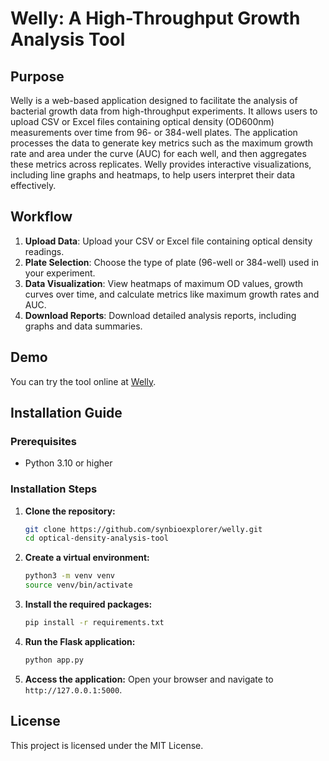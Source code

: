 
# Welly: A High-Throughput Growth Analysis Tool

## Purpose
Welly is a web-based application designed to facilitate the analysis of bacterial growth data from high-throughput experiments. It allows users to upload CSV or Excel files containing optical density (OD600nm) measurements over time from 96- or 384-well plates. The application processes the data to generate key metrics such as the maximum growth rate and area under the curve (AUC) for each well, and then aggregates these metrics across replicates. Welly provides interactive visualizations, including line graphs and heatmaps, to help users interpret their data effectively.



## Workflow
1. **Upload Data**: Upload your CSV or Excel file containing optical density readings.
2. **Plate Selection**: Choose the type of plate (96-well or 384-well) used in your experiment.
3. **Data Visualization**: View heatmaps of maximum OD values, growth curves over time, and calculate metrics like maximum growth rates and AUC.
4. **Download Reports**: Download detailed analysis reports, including graphs and data summaries.

## Demo
You can try the tool online at [Welly](http://synbioexplorer.pythonanywhere.com).

## Installation Guide

### Prerequisites
- Python 3.10 or higher


### Installation Steps
1. **Clone the repository:**
   ```bash
   git clone https://github.com/synbioexplorer/welly.git
   cd optical-density-analysis-tool
   ```

2. **Create a virtual environment:**
   ```bash
   python3 -m venv venv
   source venv/bin/activate
   ```

3. **Install the required packages:**
   ```bash
   pip install -r requirements.txt
   ```

4. **Run the Flask application:**
   ```bash
   python app.py
   ```

5. **Access the application:**
   Open your browser and navigate to `http://127.0.0.1:5000`.

## License
This project is licensed under the MIT License.
